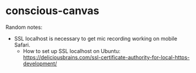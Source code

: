 # conscious-canvas

Random notes:
- SSL localhost is necessary to get mic recording working on mobile Safari.
  - How to set up SSL localhost on Ubuntu: https://deliciousbrains.com/ssl-certificate-authority-for-local-https-development/
